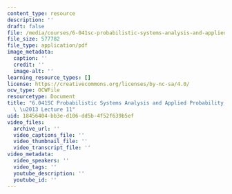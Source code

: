 ```yaml
---
content_type: resource
description: ''
draft: false
file: /media/courses/6-041sc-probabilistic-systems-analysis-and-applied-probability-fall-2013/18456404bb3ed106dd5b4f52f639b5ef_MIT6_041SCF13_lec11_300k.mp4.pdf
file_size: 577782
file_type: application/pdf
image_metadata:
  caption: ''
  credit: ''
  image-alt: ''
learning_resource_types: []
license: https://creativecommons.org/licenses/by-nc-sa/4.0/
ocw_type: OCWFile
resourcetype: Document
title: "6.041SC Probabilistic Systems Analysis and Applied Probability, Fall 2013Transcript\
  \ \u2013 Lecture 11"
uid: 18456404-bb3e-d106-dd5b-4f52f639b5ef
video_files:
  archive_url: ''
  video_captions_file: ''
  video_thumbnail_file: ''
  video_transcript_file: ''
video_metadata:
  video_speakers: ''
  video_tags: ''
  youtube_description: ''
  youtube_id: ''
---
```

